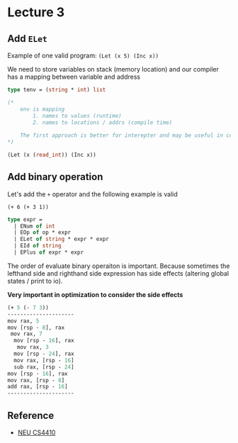 # Lecture 3

## Add `ELet`

Example of one valid program: `(Let (x 5) (Inc x))` 

We need to store variables on stack (memory location) and our compiler has a mapping between variable and address
```ocaml
type tenv = (string * int) list

(*
    env is mapping 
        1. names to values (runtime)
        2. names to locations / addrs (compile time)
    
    The first approach is better for interepter and may be useful in compiler optimization part 
*)

(Let (x (read_int)) (Inc x))
```

## Add binary operation

Let's add the `+` operator and the following example is valid

`(+ 6 (+ 3 1))`

```ocaml
type expr = 
  | ENum of int
  | EOp of op * expr
  | ELet of string * expr * expr
  | EId of string
  | EPlus of expr * expr

```

The order of evaluate binary operaiton is important. Because sometimes the lefthand side and righthand side expression has side effects (altering global states / print to io). 

**Very important in optimization to consider the side effects**

```ocaml
(+ 5 (- 7 3))
---------------------
mov rax, 5
mov [rsp - 8], rax
 mov rax, 7
  mov [rsp - 16], rax
   mov rax, 3
  mov [rsp - 24], rax
  mov rax, [rsp - 16]
  sub rax, [rsp - 24]
mov [rsp - 16], rax
mov rax, [rsp - 8]
add rax, [rsp - 16]
---------------------
```





## Reference

- [NEU CS4410](https://course.ccs.neu.edu/cs4410/lec_let-and-stack_notes.html)